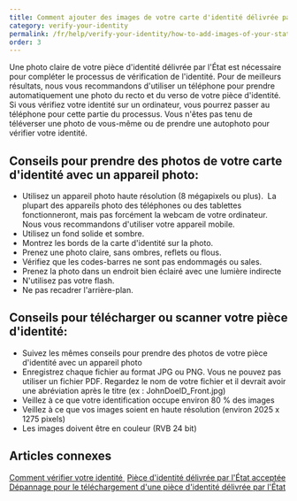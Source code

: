 ```yaml
---
title: Comment ajouter des images de votre carte d'identité délivrée par l'État
category: verify-your-identity
permalink: /fr/help/verify-your-identity/how-to-add-images-of-your-state-issued-id/
order: 3
---
```

Une photo claire de votre pièce d'identité délivrée par l'État est nécessaire pour compléter le processus de vérification de l'identité. Pour de meilleurs résultats, nous vous recommandons d'utiliser un téléphone pour prendre automatiquement une photo du recto et du verso de votre pièce d'identité. Si vous vérifiez votre identité sur un ordinateur, vous pourrez passer au téléphone pour cette partie du processus. Vous n'êtes pas tenu de téléverser une photo de vous-même ou de prendre une autophoto pour vérifier votre identité.

## Conseils pour prendre des photos de votre carte d'identité avec un appareil photo:

* Utilisez un appareil photo haute résolution (8 mégapixels ou plus).  La plupart des appareils photo des téléphones ou des tablettes fonctionneront, mais pas forcément la webcam de votre ordinateur. Nous vous recommandons d'utiliser votre appareil mobile.
* Utilisez un fond solide et sombre.
* Montrez les bords de la carte d'identité sur la photo.
* Prenez une photo claire, sans ombres, reflets ou flous.
* Vérifiez que les codes-barres ne sont pas endommagés ou sales.
* Prenez la photo dans un endroit bien éclairé avec une lumière indirecte 
* N'utilisez pas votre flash.
* Ne pas recadrer l'arrière-plan.

## Conseils pour télécharger ou scanner votre pièce d'identité:

* Suivez les mêmes conseils pour prendre des photos de votre pièce d'identité avec un appareil photo
* Enregistrez chaque fichier au format JPG ou PNG. Vous ne pouvez pas utiliser un fichier PDF. Regardez le nom de votre fichier et il devrait avoir une abréviation après le titre (ex : JohnDoeID_Front.jpg) 
* Veillez à ce que votre identification occupe environ 80 % des images
* Veillez à ce que vos images soient en haute résolution (environ 2025 x 1275 pixels)
* Les images doivent être en couleur (RVB 24 bit)

## Articles connexes 

[Comment vérifier votre identité ](/fr/help/verify-your-identity/how-to-verify-your-identity/)
[Pièce d'identité délivrée par l'État acceptée](/fr/help/verify-your-identity/accepted-state-issued-identification/)
[Dépannage pour le téléchargement d'une pièce d'identité délivrée par l'État](/fr/help/verify-your-identity/troubleshoot-uploading-your-state-issued-id/)
